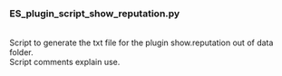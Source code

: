 ### ES_plugin_script_show_reputation.py<br>
<br>
Script to generate the txt file for the plugin show.reputation out of data folder.<br>
Script comments explain use.<br>